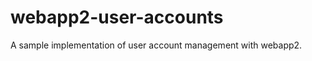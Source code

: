 webapp2-user-accounts
=====================

A sample implementation of user account management with webapp2.